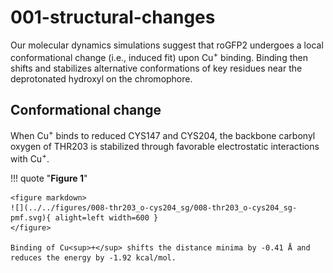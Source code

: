 # 001-structural-changes

Our molecular dynamics simulations suggest that roGFP2 undergoes a local conformational change (i.e., induced fit) upon Cu<sup>+</sup> binding.
Binding then shifts and stabilizes alternative conformations of key residues near the deprotonated hydroxyl on the chromophore.

## Conformational change

When Cu<sup>+</sup> binds to reduced CYS147 and CYS204, the backbone carbonyl oxygen of THR203 is stabilized through favorable electrostatic interactions with Cu<sup>+</sup>.

<div id="rogfp-view" class="mol-container"></div>
<script>
var uri = '../../analysis/987-rogfp-cu-md-select/pdbs/single-select/single-select-3-rogfp_cu.pdb';
jQuery.ajax( uri, {
    success: function(data) {
        // https://3dmol.org/doc/GLViewer.html
        let viewer = $3Dmol.createViewer(
            document.querySelector('#rogfp-view'),
            { backgroundAlpha: '0.0' }
        );
        let resi1 = 201;
        let atom1Name = "O";
        let resi2 = 202;
        let atom2Name = "SG";
        viewer.addModel( data, 'pdb' );
        viewer.addLabel(
            "3.15 Å",
            {screenOffset: new $3Dmol.Vector2(-5, 150), backgroundOpacity: 0.8},
            {resi: resi1}, false
        )
        viewer.setStyle({chain: 'X'}, {cartoon: {color: 'spectrum', opacity: 0.65}});
        viewer.setStyle({chain: 'X', resi: 65}, {stick: {}, cartoon: {color: "spectrum", opacity: 0.65}});
        viewer.setStyle({chain: 'X', resi: 143}, {stick: {}, cartoon: {color: "spectrum", opacity: 0.65}});
        viewer.setStyle({chain: 'X', resi: 144}, {stick: {}, cartoon: {color: "spectrum", opacity: 0.65}});
        viewer.setStyle({chain: 'X', resi: 145}, {stick: {}, cartoon: {color: "spectrum", opacity: 0.65}});
        viewer.setStyle({chain: 'X', resi: 146}, {stick: {}, cartoon: {color: "spectrum", opacity: 0.65}});
        viewer.setStyle({chain: 'X', resi: 201}, {stick: {}, cartoon: {color: "spectrum", opacity: 0.65}});
        viewer.setStyle({chain: 'X', resi: 202}, {stick: {}, cartoon: {color: "spectrum", opacity: 0.65}});
        viewer.setStyle({chain: 'X', resi: 203}, {stick: {}, cartoon: {color: "spectrum", opacity: 0.65}});
        viewer.setStyle({chain: 'X', resi: 222}, {stick: {}, cartoon: {color: "spectrum", opacity: 0.65}});
        viewer.setStyle({chain: 'X', resn: "CU1"}, {sphere: {radius: 1.0}});
        viewer.setView([ -34.98128057494662, -53.51902927276367, -49.26445180537328, 112.63787023958388, 0.5442619345726372, -0.3702171717399282, 0.7235920071257489, 0.20768437482841262 ]);
        let atom1 = viewer.getModel().selectedAtoms(
            {chain: 'X', resi: resi1, atom: atom1Name}
        )[0];
        let atom2 = viewer.getModel().selectedAtoms(
            {chain: 'X', resi: resi2, atom: atom2Name}
        )[0];
        viewer.addCylinder(
            {
                dashed: true,
                start: {x: atom1.x, y: atom1.y, z: atom1.z},
                end: {x: atom2.x, y: atom2.y, z: atom2.z},
                radius: 0.1,
                color: "#00b4d8"
            }
        );
        viewer.setClickable({}, true, function(atom,viewer,event,container) {
            console.log(viewer.getView());
        });
        viewer.render();
    },
    error: function(hdr, status, err) {
        console.error( "Failed to load " + uri + ": " + err );
    },
});
</script>

!!! quote "**Figure 1**"

    <figure markdown>
    ![](../../figures/008-thr203_o-cys204_sg/008-thr203_o-cys204_sg-pmf.svg){ alight=left width=600 }
    </figure>

    Binding of Cu<sup>+</sup> shifts the distance minima by -0.41 Å and reduces the energy by -1.92 kcal/mol.
